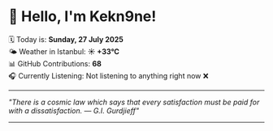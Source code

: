 # 👋 Hello, I'm Kekn9ne!

🗓️ Today is: **Sunday, 27 July 2025**  
🌤️ Weather in Istanbul: **☀️   +33°C**  
📊 GitHub Contributions: **68**  
🎧 Currently Listening: Not listening to anything right now ❌

---

_"There is a cosmic law which says that every satisfaction must be paid for with a dissatisfaction. — *G.I. Gurdjieff*"_

---
